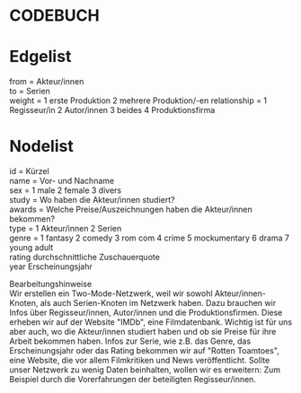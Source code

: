 # CODEBUCH					
					
# Edgelist  					
from = Akteur/innen  				
to = Serien 				
weight = 
1 erste Produktion
2 mehrere Produktion/-en
relationship =
1 Regisseur/in 
2 Autor/innen 
3 beides
4 Produktionsfirma				

# Nodelist					
id = Kürzel				
name = Vor- und Nachname 				
sex =
1 male 
2 female 
3 divers				
study = Wo haben die Akteur/innen studiert?				
awards = Welche Preise/Auszeichnungen haben die Akteur/innen bekommen? 				
type =
1 Akteur/innen 
2 Serien				
genre = 
1 fantasy
2 comedy
3 rom com 
4 crime 
5 mockumentary
6 drama 
7 young adult			
rating	durchschnittliche Zuschauerquote				
year	Erscheinungsjahr				

Bearbeitungshinweise					
Wir erstellen ein Two-Mode-Netzwerk, weil wir sowohl Akteur/innen-Knoten, als auch Serien-Knoten im Netzwerk haben. Dazu brauchen wir Infos über Regisseur/innen, Autor/innen und die Produktionsfirmen. Diese erheben wir auf der Website "IMDb", eine Filmdatenbank. Wichtig ist für uns aber auch, wo die Akteur/innen studiert haben und ob sie Preise für ihre Arbeit bekommen haben. Infos zur Serie, wie z.B. das Genre, das Erscheinungsjahr oder das Rating bekommen wir auf "Rotten Toamtoes", eine Website, die vor allem Filmkritiken und News veröffentlicht. 
Sollte unser Netzwerk zu wenig Daten beinhalten, wollen wir es erweitern: Zum Beispiel durch die Vorerfahrungen der beteiligten Regisseur/innen. 				
